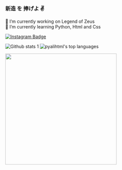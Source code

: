 ### 新造 を 捧げよ ✌️

🔭 I’m currently working on Legend of Zeus <br>
🌱 I’m currently learning Python, Html and Css <br>

[![Instagram Badge](https://img.shields.io/badge/-Instagram-C13584?style=flat-quare&labelColor=C13584&logo=instagram&logoColor=white&link=link)](https://www.instagram.com/1kpopsever/?hl=tr)


![Github stats 1](https://github-readme-stats.vercel.app/api?username=pyalihtml&show_icons=true&theme=gradient) ![pyalihtml's top languages](https://github-readme-stats.vercel.app/api/top-langs/?username=pyalihtml&theme=blue-green)

<img src="https://github.com/pyalihtml/pyalihtml/blob/main/gojo-anime.gif?raw=true" width="350px">
